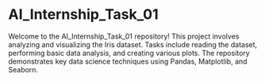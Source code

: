 # AI_Internship_Task_01
Welcome to the AI_Internship_Task_01 repository! This project involves analyzing and visualizing the Iris dataset. Tasks include reading the dataset, performing basic data analysis, and creating various plots. The repository demonstrates key data science techniques using Pandas, Matplotlib, and Seaborn.
